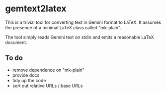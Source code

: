 gemtext2latex
=============

This is a trivial tool for converting text in Gemini format to LaTeX. It assumes the presence of a minimal LaTeX class called "mk-plain".

The tool simply reads Gemini text on stdin and emits a reasonable LaTeX document.

To do
-----

* remove dependence on "mk-plain"
* provide docs
* tidy up the code
* sort out relative URLs / base URLs
